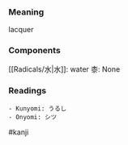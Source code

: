 ### Meaning

lacquer

### Components

[[Radicals/水|水]]: water 桼: None

### Readings

```
- Kunyomi: うるし
- Onyomi: シツ
```

#kanji